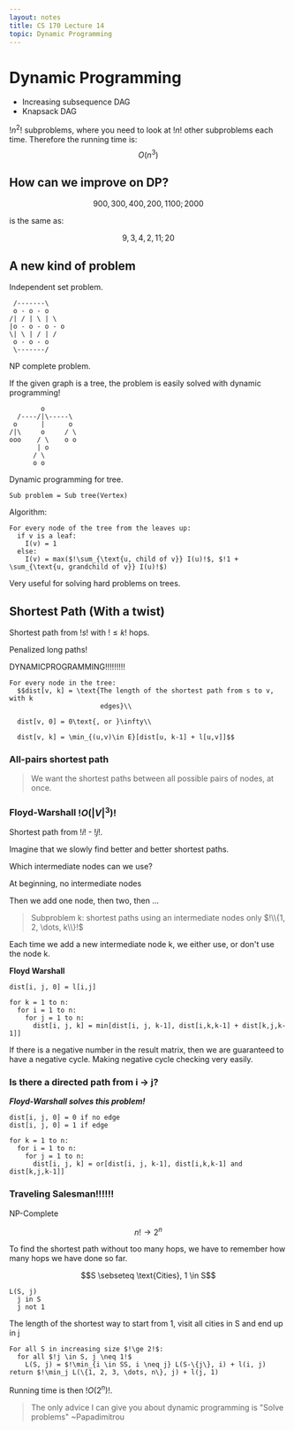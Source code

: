```yaml
---
layout: notes
title: CS 170 Lecture 14
topic: Dynamic Programming
---
```


# Dynamic Programming

* Increasing subsequence DAG
* Knapsack DAG

$!n^2!$ subproblems, where you need to look at $!n!$ other subproblems each
time. Therefore the running time is: $$O(n^3)$$

## How can we improve on DP?

$$900,300,400,200,1100;2000$$

is the same as:

$$9,3,4,2,11;20$$


## A new kind of problem

Independent set problem.

     /-------\
     o - o - o
    /| / | \ | \
    |o - o - o - o
    \| \ | / | /
     o - o - o
     \-------/

NP complete problem.

If the given graph is a tree, the problem is easily solved with dynamic
programming!
     
            o
      /----/|\-----\
     o      |      o
    /|\     o     / \
    ooo    / \    o o
           | o
          / \
          o o

Dynamic programming for tree. 

    Sub problem = Sub tree(Vertex)

Algorithm:

    For every node of the tree from the leaves up:
      if v is a leaf:
        I(v) = 1
      else:
        I(v) = max($!\sum_{\text{u, child of v}} I(u)!$, $!1 + \sum_{\text{u, grandchild of v}} I(u)!$)


Very useful for solving hard problems on trees.

## Shortest Path (With a twist)

Shortest path from $!s!$ with $!\le k!$ hops.

Penalized long paths!

DYNAMICPROGRAMMING!!!!!!!!!

    For every node in the tree:
      $$dist[v, k] = \text{The length of the shortest path from s to v, with k
                           edges}\\

      dist[v, 0] = 0\text{, or }\infty\\

      dist[v, k] = \min_{(u,v)\in E}[dist[u, k-1] + l[u,v]]$$

### All-pairs shortest path

> We want the shortest paths between all possible pairs of nodes, at once.

### Floyd-Warshall $!O(|V|^3)!$

Shortest path from $!i!$ - $!j!$.

Imagine that we slowly find better and better shortest paths.

Which intermediate nodes can we use?

At beginning, no intermediate nodes

Then we add one node, then two, then ...

> Subproblem k: shortest paths using an intermediate nodes only $!\\{1, 2, \dots,
> k\\}!$

Each time we add a new intermediate node k, we either use, or don't use the node
k. 

__Floyd Warshall__
     
    dist[i, j, 0] = l[i,j]

    for k = 1 to n:
      for i = 1 to n:
        for j = 1 to n:
          dist[i, j, k] = min[dist[i, j, k-1], dist[i,k,k-1] + dist[k,j,k-1]]

If there is a negative number in the result matrix, then we are guaranteed to
have a negative cycle. Making negative cycle checking very easily.


### Is there a directed path from i -> j?

___Floyd-Warshall solves this problem!___

    dist[i, j, 0] = 0 if no edge
    dist[i, j, 0] = 1 if edge

    for k = 1 to n:
      for i = 1 to n:
        for j = 1 to n:
          dist[i, j, k] = or[dist[i, j, k-1], dist[i,k,k-1] and dist[k,j,k-1]]

### Traveling Salesman!!!!!!

NP-Complete

$$n! \rightarrow 2^n$$

To find the shortest path without too many hops, we have to remember how many
hops we have done so far. 

$$S \sebseteq \text{Cities}, 1 \in S$$

    L(S, j)
      j in S
      j not 1

The length of the shortest way to start from 1, visit all cities in S and end up
in j

    For all S in increasing size $!\ge 2!$:
      for all $!j \in S, j \neq 1!$
        L(S, j) = $!\min_{i \in SS, i \neq j} L(S-\{j\}, i) + l(i, j)
    return $!\min_j L(\{1, 2, 3, \dots, n\}, j) + l(j, 1)

Running time is then $!O(2^n)!$.

> The only advice I can give you about dynamic programming is "Solve problems"
> ~Papadimitrou
